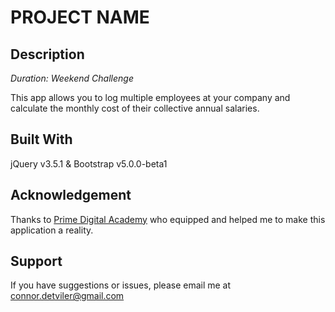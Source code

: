 # PROJECT NAME

## Description

_Duration: Weekend Challenge_

This app allows you to log multiple employees at your company and calculate the monthly cost of their collective annual salaries.


## Built With

jQuery v3.5.1 & Bootstrap v5.0.0-beta1



## Acknowledgement
Thanks to [Prime Digital Academy](www.primeacademy.io) who equipped and helped me to make this application a reality.

## Support
If you have suggestions or issues, please email me at connor.detviler@gmail.com